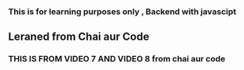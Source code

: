 ### This is for learning purposes only , Backend with javascipt
## Leraned from Chai aur Code

### THIS IS FROM VIDEO 7 AND VIDEO 8 from chai aur code
